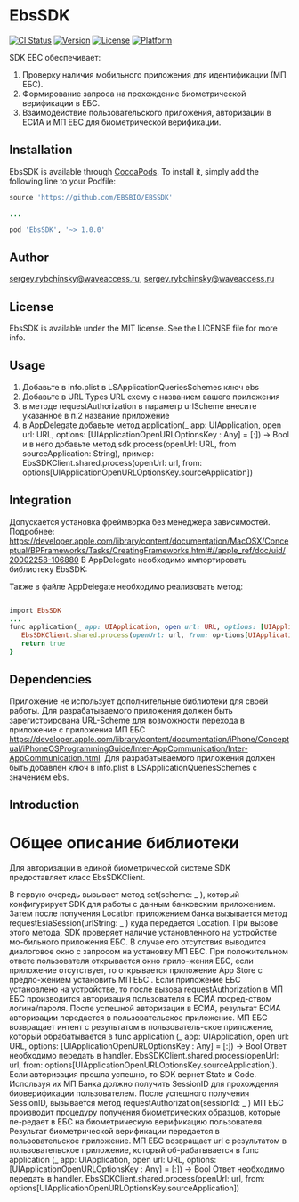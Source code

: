 # EbsSDK

[![CI Status](https://img.shields.io/travis/sergey.rybchinsky@waveaccess.ru/EbsSDK.svg?style=flat)](https://travis-ci.org/sergey.rybchinsky@waveaccess.ru/EbsSDK)
[![Version](https://img.shields.io/cocoapods/v/EbsSDK.svg?style=flat)](https://cocoapods.org/pods/EbsSDK)
[![License](https://img.shields.io/cocoapods/l/EbsSDK.svg?style=flat)](https://cocoapods.org/pods/EbsSDK)
[![Platform](https://img.shields.io/cocoapods/p/EbsSDK.svg?style=flat)](https://cocoapods.org/pods/EbsSDK)

SDK ЕБС обеспечивает:
1.	Проверку наличия мобильного приложения для идентификации (МП ЕБС).
2.	Формирование запроса на прохождение биометрической верификации в ЕБС.
3.	Взаимодействие пользовательского приложения, авторизации в ЕСИА и МП ЕБС для биометрической верификации.

## Installation

EbsSDK is available through [CocoaPods](https://cocoapods.org). To install
it, simply add the following line to your Podfile:

```ruby
source 'https://github.com/EBSBIO/EBSSDK'

...

pod 'EbsSDK', '~> 1.0.0'
```

## Author

sergey.rybchinsky@waveaccess.ru, sergey.rybchinsky@waveaccess.ru

## License

EbsSDK is available under the MIT license. See the LICENSE file for more info.

## Usage
1. Добавьте в info.plist в LSApplicationQueriesSchemes ключ ebs
2. Добавьте в URL Types URL схему с названием вашего приложения
3. в методе requestAuthorization в параметр urlScheme внесите указанное в п.2 название приложение
4. в AppDelegate добавьте метод  application(_ app: UIApplication, open url: URL, options: [UIApplicationOpenURLOptionsKey : Any] = [:]) -> Bool и в него добавьте метод sdk process(openUrl: URL, from sourceApplication: String), пример: EbsSDKClient.shared.process(openUrl: url, from: options[UIApplicationOpenURLOptionsKey.sourceApplication])

## Integration

Допускается установка фреймворка без менеджера зависимостей. Подробнее: https://developer.apple.com/library/content/documentation/MacOSX/Conceptual/BPFrameworks/Tasks/CreatingFrameworks.html#//apple_ref/doc/uid/20002258-106880
В AppDelegate необходимо импортировать библиотеку EbsSDK:

Также в файле AppDelegate необходимо реализовать метод:
```ruby

import EbsSDK
...
func application(_ app: UIApplication, open url: URL, options: [UIApplicationOpenURLOp-tionsKey: Any] = [:]) -> Bool {
   EbsSDKClient.shared.process(openUrl: url, from: op-tions[UIApplicationOpenURLOptionsKey.sourceApplication] as! String)
   return true
}
```

## Dependencies

Приложение не использует дополнительные библиотеки для своей работы.
Для разрабатываемого приложения должен быть зарегистрирована URL-Scheme для возможности перехода в приложение с приложения МП ЕБС https://developer.apple.com/library/content/documentation/iPhone/Conceptual/iPhoneOSProgrammingGuide/Inter-AppCommunication/Inter-AppCommunication.html.
Для разрабатываемого приложения должен быть добавлен ключ в info.plist в LSApplicationQueriesSchemes с значением ebs.

## Introduction
# Общее описание библиотеки

Для авторизации в единой биометрической системе SDK предоставляет класс
EbsSDKClient.

В первую очередь вызывает метод  set(scheme: _ ), который конфигурирует SDK для работы с данным банковским приложением.
Затем после получения Location приложением банка вызывается метод requestEsiaSession(urlString: _ ) куда передается Location.
При вызове этого метода, SDK проверяет наличие установленного на устройстве мо-бильного приложения ЕБС. В случае его отсутствия выводится диалоговое окно с запросом на установку МП ЕБС. При положительном ответе пользователя  открывается окно прило-жения ЕБС, если приложение отсутствует, то открывается приложение App Store с предло-жением установить МП ЕБС .
Если приложение ЕБС установлено на устройстве, то после вызова requestAuthorization в  МП ЕБС производится авторизация пользователя в ЕСИА посред-ством логина/пароля.
После успешной авторизации в ЕСИА, результат ЕСИА авторизации передается в пользовательское приложение. МП ЕБС возвращает интент с результатом в пользователь-ское приложение, который обрабатывается в func application (_ app: UIApplication, open url: URL, options: [UIApplicationOpenURLOptionsKey : Any] = [:]) -> Bool
Ответ необходимо передать в handler. EbsSDKClient.shared.process(openUrl: url, from: options[UIApplicationOpenURLOptionsKey.sourceApplication]). Если авторизация прошла успешно, то SDK вернет State и Code. Используя их МП Банка должно получить SessionID для прохождения биоверификации пользователем. После успешного получения SessionID, вызывается метод requestAuthorization(sessionId: _ )
 МП ЕБС производит процедуру получения биометрических образцов, которые пе-редает в ЕБС на биометрическую верификацию пользователя. Результат биометрической верификации передается в пользовательское приложение.
МП ЕБС возвращает url с результатом в пользовательское приложение, который об-рабатывается в func application (_ app: UIApplication, open url: URL, options: [UIApplicationOpenURLOptionsKey : Any] = [:]) -> Bool
Ответ необходимо передать  в handler. EbsSDKClient.shared.process(openUrl: url, from: options[UIApplicationOpenURLOptionsKey.sourceApplication])
